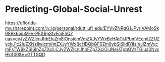# Predicting-Global-Social-Unrest

https://uflorida-my.sharepoint.com/:v:/g/personal/rdutt_ufl_edu/EYVyZNRgG1JPvrlVAMoSkR8Bk6ojuM-V-PEXRpSfvFmFhQ?nav=eyJyZWZlcnJhbEluZm8iOnsicmVmZXJyYWxBcHAiOiJPbmVEcml2ZUZvckJ1c2luZXNzIiwicmVmZXJyYWxBcHBQbGF0Zm9ybSI6IldlYiIsInJlZmVycmFsTW9kZSI6InZpZXciLCJyZWZlcnJhbFZpZXciOiJNeUZpbGVzTGlua0NvcHkifX0&e=GTTSQD
